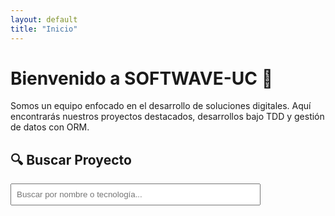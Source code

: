 ```yaml
---
layout: default
title: "Inicio"
---
```


# Bienvenido a SOFTWAVE-UC 🚀

Somos un equipo enfocado en el desarrollo de soluciones digitales. Aquí encontrarás nuestros proyectos destacados, desarrollos bajo TDD y gestión de datos con ORM.

<h2>🔍 Buscar Proyecto</h2>
<input type="text" id="buscador" placeholder="Buscar por nombre o tecnología..." style="width: 100%; max-width: 400px; padding: 8px; margin-bottom: 1rem;">
<ul id="lista-filtrada"></ul>

<script>
  document.addEventListener("DOMContentLoaded", async () => {
    try {
      const response = await fetch("/SOFTWAVE-UC/assets/data/proyectos.json");
      const data = await response.json();
      const buscador = document.getElementById("buscador");
      const lista = document.getElementById("lista-filtrada");

      function render(filtro = "") {
        lista.innerHTML = "";
        const resultados = data.filter(p =>
          p.nombre.toLowerCase().includes(filtro) ||
          p.tecnologias.join(', ').toLowerCase().includes(filtro)
        );

        resultados.forEach(p => {
          const li = document.createElement("li");
          li.innerHTML = `<strong>${p.nombre}</strong>: ${p.descripcion}<br>
            <em>${p.tecnologias.join(', ')}</em><br>
            <a href="${p.enlace}" target="_blank">Ver en GitHub</a><hr>`;
          lista.appendChild(li);
        });

        if (resultados.length === 0) {
          lista.innerHTML = "<li>No se encontraron proyectos.</li>";
        }
      }

      buscador.addEventListener("input", () => {
        render(buscador.value.toLowerCase());
      });

      // Mostrar todo al inicio
      render();

    } catch (error) {
      console.error("Error al cargar proyectos:", error);
      document.getElementById("lista-filtrada").innerHTML = "<li>Error al cargar proyectos.</li>";
    }
  });
</script>
